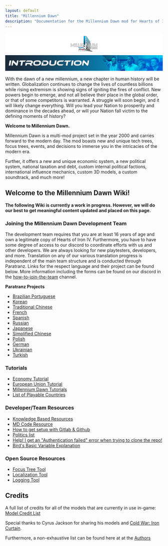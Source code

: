 ```yaml
---
layout: default
title: "Millennium Dawn"
description: "Documentation for the Millennium Dawn mod for Hearts of Iron IV"
---
```


![New2](uploads/ee7953c436da05d99872fc0a0d118a1c/New2.png) ![Introduction](uploads/69b932df940f201386d65050a5cd3083/Introduction.png)

With the dawn of a new millennium, a new chapter in human history will be written. Globalization continues to change the lives of countless billions while rising extremism is showing signs of igniting the fires of conflict. New powers begin to emerge, and not all believe their place in the global order, or that of some competitors is warranted. A struggle will soon begin, and it will likely change everything. Will you lead your Nation to prosperity and dominance in the decades ahead, or will your Nation fall victim to the defining moments of history?

**Welcome to Millennium Dawn.**

Millennium Dawn is a multi-mod project set in the year 2000 and carries forward to the modern day. The mod boasts new and unique tech trees, focus trees, events, and decisions to immerse you in the intricacies of the modern era.

Further, it offers a new and unique economic system, a new political system, national taxation and debt, custom internal political factions, international influence mechanics, custom 3D models, a custom soundtrack, and much more!

## Welcome to the Millennium Dawn Wiki!

**The following Wiki is currently a work in progress. However, we will do our best to get meaningful content updated and placed on this page.**

### Joining the Millennium Dawn Development Team

The development team requires that you are at least 16 years of age and own a legitimate copy of Hearts of Iron IV. Furthermore, you have to have some degree of access to our discord to coordinate efforts with us and other developers. We are always looking for new playtesters, developers, and more. Translation on any of our various translation progress is independent of the main team structure and is conducted through Paratranz. Links for the respect language and their project can be found below. More information including the forms can be found on our discord in the [how-to-join-the-team](https://discord.com/channels/210890013334831104/764514951019757579) channel.

**Paratranz Projects**

- [Brazilian Portuguese](https://paratranz.cn/projects/10699)
- [Korean](https://paratranz.cn/projects/3830)
- [Traditional Chinese](https://paratranz.cn/projects/6617)
- [French](https://paratranz.cn/projects/10492)
- [Spanish](https://paratranz.cn/projects/10688)
- [Russian](https://paratranz.cn/projects/10514)
- [Japanese](https://paratranz.cn/projects/3949)
- [Simplified Chinese](https://paratranz.cn/projects/7367/)
- [Polish](https://paratranz.cn/projects/10795)
- [German](https://paratranz.cn/projects/10879)
- [Ukrainian](https://paratranz.cn/projects/11577)
- [Turkish](https://paratranz.cn/projects/10792)


### Tutorials

- [Economy Tutorial](https://gitlab.com/Millennium_Dawn/Millennium_Dawn/-/wikis/User-Tutorials/Economy-Tutorial)
- [European Union Tutorial](Millennium-Dawn/player-tutorials/eu-tutorial)
- [Millennium Dawn Tutorials](https://www.youtube.com/watch?v=9G6lYnP0knI&list=PL36TqZI0G592x3sYphwPHuMvobA6si543)
- [List of Playable Countries](https://gitlab.com/Millennium_Dawn/Millennium_Dawn/-/wikis/List-of-Countries)


### Developer/Team Resources

- [Knowledge Based Resources](Millennium-Dawn/dev-resources/knowledge-based-resources/)
- [MD Code Resource](Millennium-Dawn/dev-resources/code-resource/)
- [How to get setup with Gitlab & Github](https://docs.google.com/document/d/1V8DLowqEOSmlgazlHeC-hLZzLki5e6cWhQO_ZK6HVYs/edit?usp=sharing)
- [Politics list](https://docs.google.com/spreadsheets/d/1nv8FgVKC5xVwZyKaFjXsqF37P8LyKU8UvzxFkZnnT_o/edit?usp=sharing)
- [Help! I get an "Authentication failed" error when trying to clone the repo!](https://gitlab.com/Millennium_Dawn/Millennium_Dawn/-/wikis/guides/authentication-failed-cloning-repo)
- [Bird's Basic Variable Explanation](https://gitlab.com/Millennium_Dawn/Millennium_Dawn/-/wikis/Basic-Variable-Guide)

### Open Source Resources

- [Focus Tree Tool](Millennium-Dawn/dev-resources/focus-tree-tool/)
- [Localization Tool](Millennium-Dawn/dev-resources/localization-tool/)
- [Logging Tool](Millennium-Dawn/dev-resources/logging-tool/)

## **Credits**

A full list of credits for all of the models that are currently in use in-game: [Model Credit List](https://docs.google.com/spreadsheets/d/1ogWBBn-qooyQnjh-Tztnb2GDYhjCbAOtq_hpgwWDp58/edit#gid=0)

Special thanks to Cyrus Jackson for sharing his models and [Cold War: Iron Curtain](https://steamcommunity.com/sharedfiles/filedetails/?id=1458561226).

Furthermore, a non-exhaustive list can be found here at at the [Authors](/misc/authors/)
